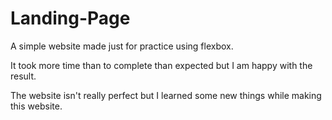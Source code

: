 # Landing-Page

A simple website made just for practice using flexbox.

It took more time than to complete than expected but I am happy with the result.

The website isn't really perfect but I learned some new things while making this website.